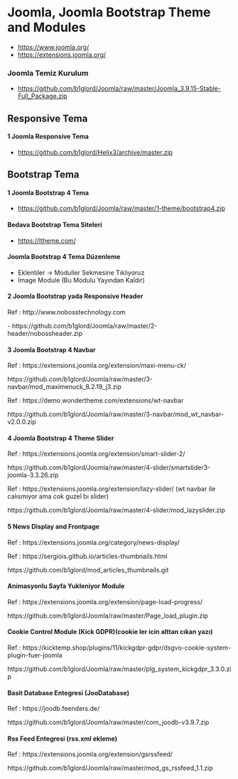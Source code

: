 # Joomla, Joomla Bootstrap Theme and Modules #
- https://www.joomla.org/
- https://extensions.joomla.org/

### Joomla Temiz Kurulum
- https://github.com/b1glord/Joomla/raw/master/Joomla_3.9.15-Stable-Full_Package.zip


## Responsive Tema
#### 1 Joomla Responsive Tema
- https://github.com/b1glord/Helix3/archive/master.zip


## Bootstrap Tema
#### 1 Joomla Bootstrap 4 Tema
- https://github.com/b1glord/Joomla/raw/master/1-theme/bootstrap4.zip

#### Bedava Bootstrap Tema Siteleri
- https://ltheme.com/


#### Joomla Bootstrap 4 Tema Düzenleme
- Eklentiler -> Moduller Sekmesine Tıklıyoruz
- Image Module (Bu Modulu Yayından Kaldır)

#### 2 Joomla Bootstrap yada Responsive Header
<p> Ref : http://www.nobosstechnology.com </p>
- https://github.com/b1glord/Joomla/raw/master/2-header/nobossheader.zip

#### 3 Joomla Bootstrap 4 Navbar
<p> Ref : https://extensions.joomla.org/extension/maxi-menu-ck/ </p>
 https://github.com/b1glord/Joomla/raw/master/3-navbar/mod_maximenuck_8.2.19_j3.zip


<p> Ref : https://demo.wondertheme.com/extensions/wt-navbar </p>
 https://github.com/b1glord/Joomla/raw/master/3-navbar/mod_wt_navbar-v2.0.0.zip

#### 4 Joomla Bootstrap 4 Theme Slider
<p> Ref : https://extensions.joomla.org/extension/smart-slider-2/ </p>
 https://github.com/b1glord/Joomla/raw/master/4-slider/smartslider3-joomla-3.3.26.zip
 
<p> Ref : https://extensions.joomla.org/extension/lazy-slider/            (wt navbar ile calısmıyor ama cok guzel bı slider) </p>
 https://github.com/b1glord/Joomla/raw/master/4-slider/mod_lazyslider.zip 


#### 5 News Display and Frontpage
<p> Ref : https://extensions.joomla.org/category/news-display/ </p>
<p> Ref : https://sergiois.github.io/articles-thumbnails.html </p>
https://github.com/b1glord/mod_articles_thumbnails.git


#### Animasyonlu Sayfa Yukleniyor Module
<p> Ref : https://extensions.joomla.org/extension/page-load-progress/ </p>
 https://github.com/b1glord/Joomla/raw/master/Page_load_plugin.zip

#### Cookie Control Module (Kick GDPR)(cookie ler icin alttan cıkan yazı)
<p> Ref : https://kicktemp.shop/plugins/11/kickgdpr-gdpr/dsgvo-cookie-system-plugin-fuer-joomla </p>
 https://github.com/b1glord/Joomla/raw/master/plg_system_kickgdpr_3.3.0.zip

#### Basit Database Entegresi (JooDatabase)
<p> Ref : https://joodb.feenders.de/ </p>
 https://github.com/b1glord/Joomla/raw/master/com_joodb-v3.9.7.zip
 
#### Rss Feed Entegresi (rss.xml ekleme)
<p> Ref : https://extensions.joomla.org/extension/gsrssfeed/ </p>
https://github.com/b1glord/Joomla/raw/master/mod_gs_rssfeed_1.1.zip
